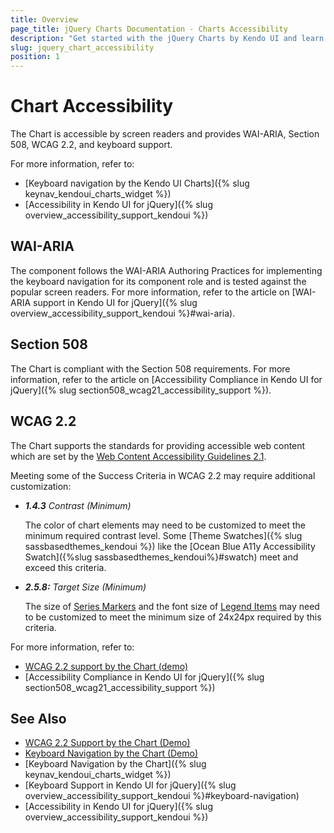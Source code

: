 ```yaml
---
title: Overview
page_title: jQuery Charts Documentation - Charts Accessibility
description: "Get started with the jQuery Charts by Kendo UI and learn about its accessibility support for WAI-ARIA, Section 508, and WCAG 2.2."
slug: jquery_chart_accessibility
position: 1
---
```


# Chart Accessibility

The Chart is accessible by screen readers and provides WAI-ARIA, Section 508, WCAG 2.2, and keyboard support.

For more information, refer to:
* [Keyboard navigation by the Kendo UI Charts]({% slug keynav_kendoui_charts_widget %})
* [Accessibility in Kendo UI for jQuery]({% slug overview_accessibility_support_kendoui %})

## WAI-ARIA

The component follows the WAI-ARIA Authoring Practices for implementing the keyboard navigation for its component role and is tested against the popular screen readers. For more information, refer to the article on [WAI-ARIA support in Kendo UI for jQuery]({% slug overview_accessibility_support_kendoui %}#wai-aria).

## Section 508

The Chart is compliant with the Section 508 requirements. For more information, refer to the article on [Accessibility Compliance in Kendo UI for jQuery]({% slug section508_wcag21_accessibility_support %}).

## WCAG 2.2

The Chart supports the standards for providing accessible web content which are set by the [Web Content Accessibility Guidelines 2.1](https://www.w3.org/TR/WCAG/).

Meeting some of the Success Criteria in WCAG 2.2 may require additional customization:
* ***1.4.3** Contrast (Minimum)*

  The color of chart elements may need to be customized to meet the minimum required contrast level. Some [Theme Swatches]({% slug sassbasedthemes_kendoui %}) like the [Ocean Blue A11y Accessibility Swatch]({%slug sassbasedthemes_kendoui%}#swatch) meet and exceed this criteria.
* ***2.5.8:** Target Size (Minimum)*

  The size of [Series Markers](https://docs.telerik.com/kendo-ui/api/javascript/dataviz/ui/chart/configuration/series.markers) and the font size of [Legend Items](https://docs.telerik.com/kendo-ui/api/javascript/dataviz/ui/chart/configuration/legend.item) may need to be customized to meet the minimum size of 24x24px required by this criteria.

For more information, refer to:
* [WCAG 2.2 support by the Chart (demo)](https://demos.telerik.com/kendo-ui/charts/index)
* [Accessibility Compliance in Kendo UI for jQuery]({% slug section508_wcag21_accessibility_support %})

## See Also

* [WCAG 2.2 Support by the Chart (Demo)](https://demos.telerik.com/kendo-ui/charts/index)
* [Keyboard Navigation by the Chart (Demo)](https://demos.telerik.com/kendo-ui/charts/keyboard-navigation)
* [Keyboard Navigation by the Chart]({% slug keynav_kendoui_charts_widget %})
* [Keyboard Support in Kendo UI for jQuery]({% slug overview_accessibility_support_kendoui %}#keyboard-navigation)
* [Accessibility in Kendo UI for jQuery]({% slug overview_accessibility_support_kendoui %})
